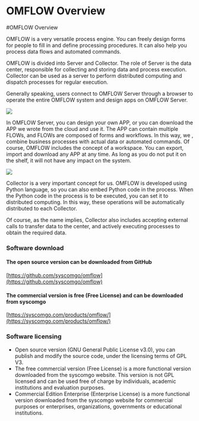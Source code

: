 # OMFLOW Overview

\#OMFLOW Overview

OMFLOW is a very versatile process engine. You can freely design forms for people to fill in and define processing procedures. It can also help you process data flows and automated commands.

OMFLOW is divided into Server and Collector. The role of Server is the data center, responsible for collecting and storing data and process execution. Collector can be used as a server to perform distributed computing and dispatch processes for regular execution.

Generally speaking, users connect to OMFLOW Server through a browser to operate the entire OMFLOW system and design apps on OMFLOW Server.

![](https://syscomgo.com/wp-content/uploads/2023/11/OMFLOW\_2-1\_1.png)

In OMFLOW Server, you can design your own APP, or you can download the APP we wrote from the cloud and use it. The APP can contain multiple FLOWs, and FLOWs are composed of forms and workflows. In this way, we , combine business processes with actual data or automated commands. Of course, OMFLOW includes the concept of a workspace. You can export, import and download any APP at any time. As long as you do not put it on the shelf, it will not have any impact on the system.

![](https://syscomgo.com/wp-content/uploads/2023/11/OMFLOW\_2-1\_2.png)

Collector is a very important concept for us. OMFLOW is developed using Python language, so you can also embed Python code in the process. When the Python code in the process is to be executed, you can set it to distributed computing. In this way, these operations will be automatically distributed to each Collector.

Of course, as the name implies, Collector also includes accepting external calls to transfer data to the center, and actively executing processes to obtain the required data.

### Software download

#### The open source version can be downloaded from GitHub

[https://github.com/syscomgo/omflow](https://github.com/syscomgo/omflow)

#### The commercial version is free (Free License) and can be downloaded from syscomgo

[https://syscomgo.com/products/omflow/](https://syscomgo.com/products/omflow/)

### Software licensing

* Open source version (GNU General Public License v3.0), you can publish and modify the source code, under the licensing terms of GPL V3.
* The free commercial version (Free License) is a more functional version downloaded from the syscomgo website. This version is not GPL licensed and can be used free of charge by individuals, academic institutions and evaluation purposes.
* Commercial Edition Enterprise (Enterprise License) is a more functional version downloaded from the syscomgo website for commercial purposes or enterprises, organizations, governments or educational institutions.
